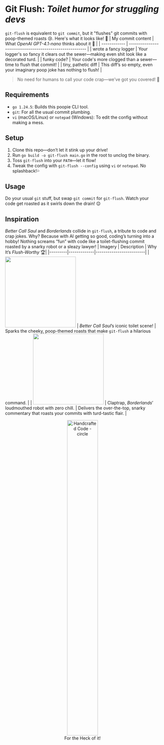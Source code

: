 # Git Flush: *Toilet humor for struggling devs*
`git-flush` is equivalent to `git commit`, but it "flushes" git commits with poop-themed roasts 😢. Here's what it looks like! 💨
| My commit content  | What *OpenAI GPT-4.1-nano* thinks about it 💩                  | 
| ------------ | -------------------------------------------------------- | 
| wrote a fancy logger | Your logger's so fancy it clears out the sewer—making even shit look like a decorated turd.         | 
| funky code? | Your code's more clogged than a sewer—time to flush that commit! | 
| tiny, pathetic diff  | This diff’s so empty, even your imaginary poop joke has nothing to flush!     |

> No need for humans to call your code crap—we’ve got you covered! 😤

## Requirements
- `go 1.24.5`: Builds this poopie CLI tool.
- `git`: For all the usual commit plumbing.
- `vi` (macOS/Linux) or `notepad` (Windows): To edit the config without making a mess.

## Setup
1. Clone this repo—don’t let it stink up your drive!
2. Run `go build -o git-flush main.go` in the root to unclog the binary.
3. Toss `git-flush` into your `PATH`—let it flow!
4. Tweak the config with `git-flush --config` using `vi` or `notepad`. No splashback!💦

## Usage
Do your usual `git` stuff, but swap `git commit` for `git-flush`. Watch your code get roasted as it swirls down the drain! 😌

## Inspiration
*Better Call Saul* and *Borderlands* collide in `git-flush`, a tribute to code and crap jokes. Why? Because with AI getting so good, coding’s turning into a hobby! Nothing screams “fun” with code like a toilet-flushing commit roasted by a snarky robot or a sleazy lawyer!
| Imagery | Description | Why It’s *Flush-Worthy* 🏆|
|---------|-------------|-------------------------|
| <img src="https://github.com/user-attachments/assets/91263629-7b55-4ff5-9a21-14259c72cda2" width="230"/> | *Better Call Saul*’s iconic toilet scene! | Sparks the cheeky, poop-themed roasts that make `git-flush` a hilarious command. |
| <img src="https://github.com/user-attachments/assets/2c722453-b4ec-43cd-92eb-c23fb3675b4b" width="230"/> | Claptrap, *Borderlands*’ loudmouthed robot with zero chill. | Delivers the over-the-top, snarky commentary that roasts your commits with turd-tastic flair. |

<p align="center">
  <img width="100" height="1024" alt="Handcrafted Code - circle" src="https://github.com/user-attachments/assets/425c2b59-15b6-47ef-8d38-c0347c037392" /><br/>For the Heck of it!
</p>
